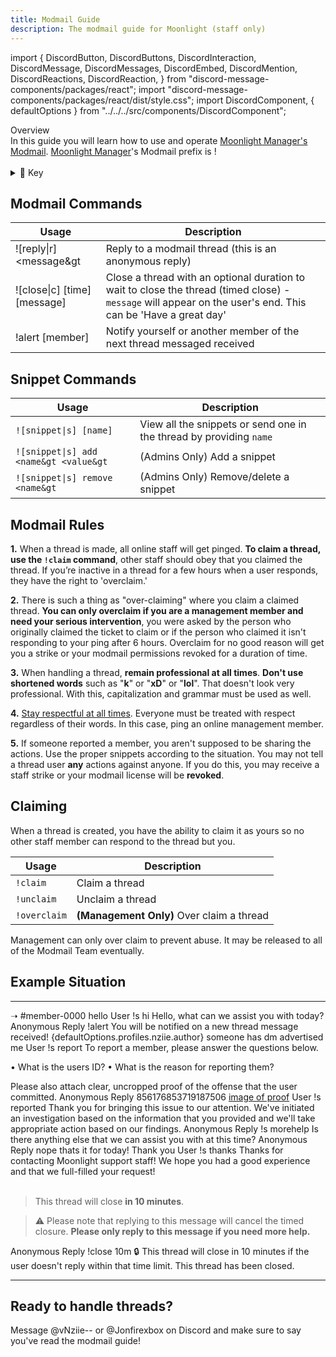 ```yaml
---
title: Modmail Guide
description: The modmail guide for Moonlight (staff only)
---
```


import {
  DiscordButton,
  DiscordButtons,
  DiscordInteraction,
  DiscordMessage,
  DiscordMessages,
  DiscordEmbed,
  DiscordMention,
  DiscordReactions,
  DiscordReaction,
} from "discord-message-components/packages/react";
import "discord-message-components/packages/react/dist/style.css";
import DiscordComponent, { defaultOptions } from "../../../src/components/DiscordComponent";

<div className="box blurple no-background">
<div className="title">
Overview
</div>
In this guide you will learn how to use and operate <a href="https://discord.gg/moonlight-giveaways-daily-nitro-giveaway-785544518962511882">Moonlight Manager's Modmail</a>. <a href="https://discord.gg/moonlight-giveaways-daily-nitro-giveaway-785544518962511882">Moonlight Manager</a>'s Modmail prefix is <span className="timestamp">!</span>
<br/>
<br/>
<details className="customdetails">
<summary>🔑 Key</summary>

> `[foo|bar]` - Text separated in brackets means you can use either **foo** or **bar** to get the same command result

> `[arg=value]` - An argument in brackets means this is an **optional argument**, if it's not provided a default value of '**value**' will take it's place

> `<arg>` - An argument in less and greater than signs means that this is a **required argument**, it must be provided or the command will fail

</details>
</div>


## Modmail Commands
|     Usage               |  Description   |
| ----------------------- | ----------- |
| <span className="mention">![reply\|r] &lt;message&gt</span> | Reply to a modmail thread (this is an anonymous reply) |
| <span className="mention">![close\|c] <a></a>[time] <a></a>[message]</span> | Close a thread with an optional duration to wait to close the thread (timed close) - `message` will appear on the user's end. This can be 'Have a great day' |
| <span className="mention">!alert [member]</span> | Notify yourself or another member of the next thread messaged received |


## Snippet Commands
|     Usage               |  Description   |
| ----------------------- | ----------- |
| <code>![snippet\|s] <a></a>[name] </code> | View all the snippets or send one in the thread by providing `name` |
| <code>![snippet\|s] add &lt;name&gt &lt;value&gt</code> | (Admins Only) Add a snippet |
| <code>![snippet\|s] remove &lt;name&gt </code> | (Admins Only) Remove/delete a snippet |

## Modmail Rules
**1.** When a thread is made, all online staff will get pinged. **To claim a thread, use the `!claim` command**, other staff should obey that you claimed the thread. If you’re inactive in a thread for a few hours when a user responds, they have the right to 'overclaim.'

**2.** There is such a thing as "over-claiming" where you claim a claimed thread. **You can only overclaim if you are a management member and need your serious intervention**, you were asked by the person who originally claimed the ticket to claim or if the person who claimed it isn't responding to your ping after 6 hours. Overclaim for no good reason will get you a strike or your modmail permissions revoked for a duration of time.

**3.** When handling a thread, **remain professional at all times**. **Don't use shortened words** such as "**k**" or "**xD**" or "**lol**". That doesn't look very professional. With this, capitalization and grammar must be used as well. 

**4.** <u>Stay respectful at all times</u>. Everyone must be treated with respect regardless of their words. In this case, ping an online management member.

**5.** If someone reported a member, you aren't supposed to be sharing the actions. Use the proper snippets according to the situation. You may not tell a thread user **any** actions against anyone. If you do this, you may receive a staff strike or your modmail license will be **revoked**.

## Claiming

When a thread is created, you have the ability to claim it as yours so no other staff member can respond to the thread but you.

| Usage | Description |
| -------- | -------- |
| <code>!claim</code> | Claim a thread |
| <code>!unclaim</code> | Unclaim a thread |
| <code>!overclaim</code> | <strong>(Management Only)</strong> Over claim a thread |

<div className="box yellow no-background">
Management can only over claim to prevent abuse. It may be released to all of the Modmail Team eventually.
</div>

## Example Situation

--- 
➝ <span className="mention">#member-0000</span>
<DiscordComponent>
  <DiscordMessage profile="moonlightmanager">
    <DiscordEmbed authorIcon="/img/discord.png" authorName="Member#0000" borderColor="#5865f2" timestamp="12/24/2022">
      hello
      <span slot="footer">User</span>
    </DiscordEmbed>
  </DiscordMessage>
  <DiscordMessage profile="nziie">
    !s hi
  </DiscordMessage>
  <DiscordMessage profile="moonlightmanager">
    <DiscordEmbed authorIcon="/img/logo.png" authorName="vNziie--#7777" borderColor="#2ecc71" timestamp="12/24/2022">
      Hello, what can we assist you with today?
      <span slot="footer">Anonymous Reply</span>
    </DiscordEmbed>
  </DiscordMessage>
  <DiscordMessage profile="nziie">
    !alert
  </DiscordMessage>
  <DiscordMessage profile="moonlightmanager">
    You will be notified on a new thread message received!
  </DiscordMessage>
  <DiscordMessage profile="moonlightmanager">
    <DiscordMention highlight={true}>{defaultOptions.profiles.nziie.author}</DiscordMention>
    <DiscordEmbed authorIcon="/img/discord.png" authorName="Member#0000" borderColor="#5865f2" timestamp="12/24/2022">
      someone has dm advertised me
      <span slot="footer">User</span>
    </DiscordEmbed>
  </DiscordMessage>
  <DiscordMessage profile="nziie">
    !s report
  </DiscordMessage>
  <DiscordMessage profile="moonlightmanager">
    <DiscordEmbed authorIcon="/img/logo.png" authorName="vNziie--#7777" borderColor="#2ecc71" timestamp="12/24/2022">
      To report a member, please answer the questions below.

• What is the users ID?
• What is the reason for reporting them?

Please also attach clear, uncropped proof of the offense that the user committed.
      <span slot="footer">Anonymous Reply</span>
    </DiscordEmbed>
  </DiscordMessage>
  <DiscordMessage profile="moonlightmanager">
    <DiscordEmbed authorIcon="/img/discord.png" authorName="Member#0000" borderColor="#5865f2" timestamp="12/24/2022">
      856176853719187506
      <a href="#">image of proof</a>
      <span slot="footer">User</span>
    </DiscordEmbed>
  </DiscordMessage>
  <DiscordMessage profile="nziie">
    !s reported
  </DiscordMessage>
  <DiscordMessage profile="moonlightmanager">
    <DiscordEmbed authorIcon="/img/logo.png" authorName="vNziie--#7777" borderColor="#2ecc71" timestamp="12/24/2022">
Thank you for bringing this issue to our attention. We've initiated an investigation based on the information that you provided and we'll take appropriate action based on our findings.
      <span slot="footer">Anonymous Reply</span>
    </DiscordEmbed>
  </DiscordMessage>
  <DiscordMessage profile="nziie">
    !s morehelp
  </DiscordMessage>
  <DiscordMessage profile="moonlightmanager">
    <DiscordEmbed authorIcon="/img/logo.png" authorName="vNziie--#7777" borderColor="#2ecc71" timestamp="12/24/2022">
      Is there anything else that we can assist you with at this time?
      <span slot="footer">Anonymous Reply</span>
    </DiscordEmbed>
  </DiscordMessage>
  <DiscordMessage profile="moonlightmanager">
    <DiscordEmbed authorIcon="/img/discord.png" authorName="Member#0000" borderColor="#5865f2" timestamp="12/24/2022">
      nope thats it for today! Thank you
      <span slot="footer">User</span>
    </DiscordEmbed>
  </DiscordMessage>
  <DiscordMessage profile="nziie">
    !s thanks
  </DiscordMessage>
  <DiscordMessage profile="moonlightmanager">
    <DiscordEmbed authorIcon="/img/logo.png" authorName="vNziie--#7777" borderColor="#2ecc71" timestamp="12/24/2022">
      Thanks for contacting Moonlight support staff! We hope you had a good experience and that we full-filled your request!
      <br/>
      <br/>
      <blockquote>This thread will close <strong>in 10 minutes</strong>.</blockquote>
      <blockquote> ⚠️ Please note that replying to this message will cancel the timed closure. <strong>Please only reply to this message if you need more help.</strong></blockquote>
      <span slot="footer">Anonymous Reply</span>
    </DiscordEmbed>
  </DiscordMessage>
  <DiscordMessage profile="nziie">
    !close 10m
  </DiscordMessage>
  <DiscordMessage profile="moonlightmanager">
    🔒 This thread will close <span className="timestamp">in 10 minutes</span> if the user doesn't reply within that time limit.
  </DiscordMessage>
  <DiscordMessage profile="moonlightmanager">
    <DiscordEmbed borderColor="#5865f2">
      This thread has been closed.
    </DiscordEmbed>
  </DiscordMessage>
</DiscordComponent>

---

## Ready to handle threads?
Message <span className="mention">@vNziie--</span> or <span className="mention">@Jonfirexbox</span> on Discord and make sure to say you've read the modmail guide!
